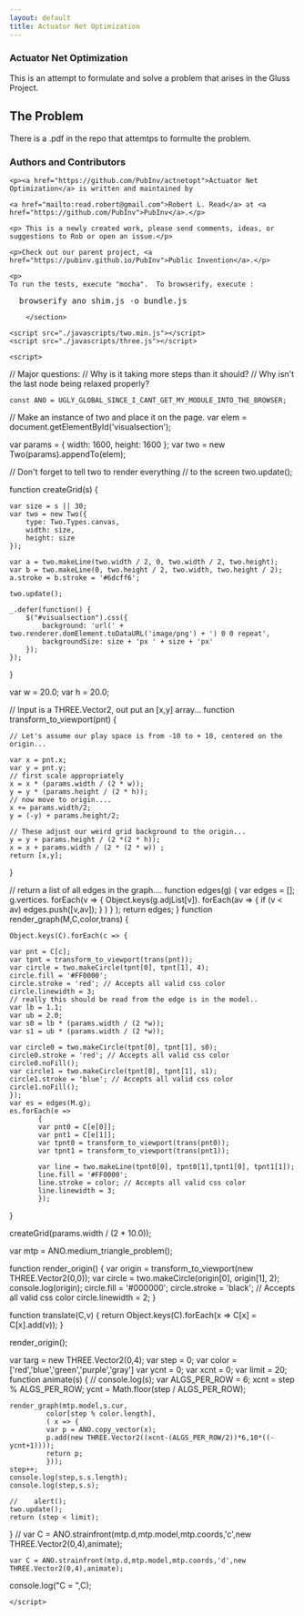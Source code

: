 ```yaml
---
layout: default
title: Actuator Net Optimization
---
```

    
    
     
<div id="content-wrapper">
      <div class="inner clearfix">
        <section id="main-content">
    <section id="visualsection" style="{border: red;}" class="xscrollable">
    </section>
    <section id="textsection" style="{border: red;}">
    <h1> Actuator Net Optimization </h1>
    This is an attempt to formulate and solve a problem that arises in the Gluss Project.
    <h2> The Problem </h2>
    There is a .pdf in the repo that attemtps to formulte the problem.

    
<h3>
<a id="authors-and-contributors" class="anchor" href="#authors-and-contributors" aria-hidden="true"><span aria-hidden="true" class="octicon octicon-link"></span></a>Authors and Contributors</h3>

    <p><a href="https://github.com/PubInv/actnetopt">Actuator Net Optimization</a> is written and maintained by

    <a href="mailto:read.robert@gmail.com">Robert L. Read</a> at <a href="https://github.com/PubInv">PubInv</a>.</p>

    <p> This is a newly created work, please send comments, ideas, or suggestions to Rob or open an issue.</p>

    <p>Check out our parent project, <a href="https://pubinv.github.io/PubInv">Public Invention</a>.</p>

    <p>
    To run the tests, execute "mocha".  To browserify, execute :
<pre>  browserify ano_shim.js -o bundle.js </pre>

        </section>

    <script src="./javascripts/two.min.js"></script>
    <script src="./javascripts/three.js"></script>    
<script src="./bundle.js"></script>    

    <script>

// Major questions:
// Why is it taking more steps than it should?
// Why isn't the last node being relaxed properly?


    const ANO = UGLY_GLOBAL_SINCE_I_CANT_GET_MY_MODULE_INTO_THE_BROWSER;

// Make an instance of two and place it on the page.
var elem = document.getElementById('visualsection');


var params = { width: 1600, height: 1600 };
var two = new Two(params).appendTo(elem);

// Don't forget to tell two to render everything
// to the screen
two.update();

function createGrid(s) {

    var size = s || 30;
    var two = new Two({
        type: Two.Types.canvas,
        width: size,
        height: size
    });

    var a = two.makeLine(two.width / 2, 0, two.width / 2, two.height);
    var b = two.makeLine(0, two.height / 2, two.width, two.height / 2);
    a.stroke = b.stroke = '#6dcff6';

    two.update();

    _.defer(function() {
        $("#visualsection").css({
            background: 'url(' + two.renderer.domElement.toDataURL('image/png') + ') 0 0 repeat',
            backgroundSize: size + 'px ' + size + 'px'
        });
    });

}

var w = 20.0;
var h = 20.0;

// Input is a THREE.Vector2, out put an [x,y] array...
function transform_to_viewport(pnt) {

    // Let's assume our play space is from -10 to + 10, centered on the origin...
 
    var x = pnt.x;
    var y = pnt.y;
    // first scale appropriately
    x = x * (params.width / (2 * w));
    y = y * (params.height / (2 * h));    
    // now move to origin....
    x += params.width/2;
    y = (-y) + params.height/2;

    // These adjust our weird grid background to the origin...
    y = y + params.height / (2 *(2 * h));
    x = x + params.width / (2 * (2 * w)) ;
    return [x,y];
}

// return a list of all edges in the graph....
function edges(g) {
    var edges = [];
    g.vertices.
	forEach(v =>
		{
		    Object.keys(g.adjList[v]).
			forEach(av =>
				{ if (v < av) edges.push([v,av]); 
			       }
			       )
		}
	       );
    return edges;
}
function render_graph(M,C,color,trans) {

    Object.keys(C).forEach(c => {

	var pnt = C[c];
	var tpnt = transform_to_viewport(trans(pnt));
	var circle = two.makeCircle(tpnt[0], tpnt[1], 4);
	circle.fill = '#FF0000';
	circle.stroke = 'red'; // Accepts all valid css color
	circle.linewidth = 3;
	// really this should be read from the edge is in the model..
	var lb = 1.1;
	var ub = 2.0;
	var s0 = lb * (params.width / (2 *w));
	var s1 = ub * (params.width / (2 *w));

	var circle0 = two.makeCircle(tpnt[0], tpnt[1], s0);
	circle0.stroke = 'red'; // Accepts all valid css color
	circle0.noFill();
	var circle1 = two.makeCircle(tpnt[0], tpnt[1], s1);
	circle1.stroke = 'blue'; // Accepts all valid css color
	circle1.noFill();	
    });
    var es = edges(M.g);
    es.forEach(e =>
	       {
		   var pnt0 = C[e[0]];
		   var pnt1 = C[e[1]];
		   var tpnt0 = transform_to_viewport(trans(pnt0));
		   var tpnt1 = transform_to_viewport(trans(pnt1));
		   
		   var line = two.makeLine(tpnt0[0], tpnt0[1],tpnt1[0], tpnt1[1]);
		   line.fill = '#FF0000';
		   line.stroke = color; // Accepts all valid css color
		   line.linewidth = 3;
	       });
}

createGrid(params.width / (2 * 10.0));

var mtp = ANO.medium_triangle_problem();

function render_origin() {
var origin = transform_to_viewport(new THREE.Vector2(0,0));
var circle = two.makeCircle(origin[0], origin[1], 2);
console.log(origin);
circle.fill = '#000000';
circle.stroke = 'black'; // Accepts all valid css color
circle.linewidth = 2;
}

function translate(C,v) {
    return Object.keys(C).forEach(x => C[x] = C[x].add(v));
}


render_origin();



var targ = new THREE.Vector2(0,4);
var step = 0;
var color = ['red','blue','green','purple','gray']
var ycnt = 0;
var xcnt = 0;
var limit = 20;
function animate(s) {
    //    console.log(s);
    var ALGS_PER_ROW = 6;
    xcnt = step % ALGS_PER_ROW;
    ycnt = Math.floor(step / ALGS_PER_ROW);

	render_graph(mtp.model,s.cur,
		     color[step % color.length],
		     ( x => {
			 var p = ANO.copy_vector(x);
			 p.add(new THREE.Vector2((xcnt-(ALGS_PER_ROW/2))*6,10*((-ycnt+1))));
			 return p;
		     }));
	step++;
    console.log(step,s.s.length);
    console.log(step,s.s);    

    //    alert();
    two.update();
    return (step < limit);
}
// var C = ANO.strainfront(mtp.d,mtp.model,mtp.coords,'c',new THREE.Vector2(0,4),animate);

    var C = ANO.strainfront(mtp.d,mtp.model,mtp.coords,'d',new THREE.Vector2(0,4),animate);
console.log("C = ",C);

    </script>

  

